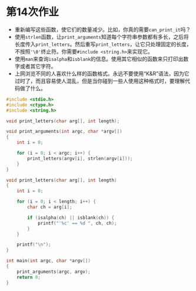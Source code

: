 # 第14次作业

- 重新编写这些函数，使它们的数量减少。比如，你真的需要`can_print_it`吗？
- 使用`strlen`函数，让`print_arguments`知道每个字符串参数都有多长，之后将长度传入`print_letters`。然后重写`print_letters`，让它只处理固定的长度，不按照`'\0'`终止符。你需要`#include <string.h>`来实现它。
- 使用`man`来查询`isalpha`和`isblank`的信息。使用其它相似的函数来只打印出数字或者其它字符。
- 上网浏览不同的人喜欢什么样的函数格式。永远不要使用“K&R”语法，因为它过时了，而且容易使人混乱，但是当你碰到一些人使用这种格式时，要理解代码做了什么。

```c
#include <stdio.h>
#include <ctype.h>
#include <string.h>

void print_letters(char arg[], int length);

void print_arguments(int argc, char *argv[])
{
    int i = 0;

    for (i = 0; i < argc; i++) {
        print_letters(argv[i], strlen(argv[i]));
    }
}

void print_letters(char arg[], int length)
{
    int i = 0;

    for (i = 0; i < length; i++) {
        char ch = arg[i];

        if (isalpha(ch) || isblank(ch)) {
            printf("'%c' == %d ", ch, ch);
        }
    }

    printf("\n");
}

int main(int argc, char *argv[])
{
    print_arguments(argc, argv);
    return 0;
}
```

